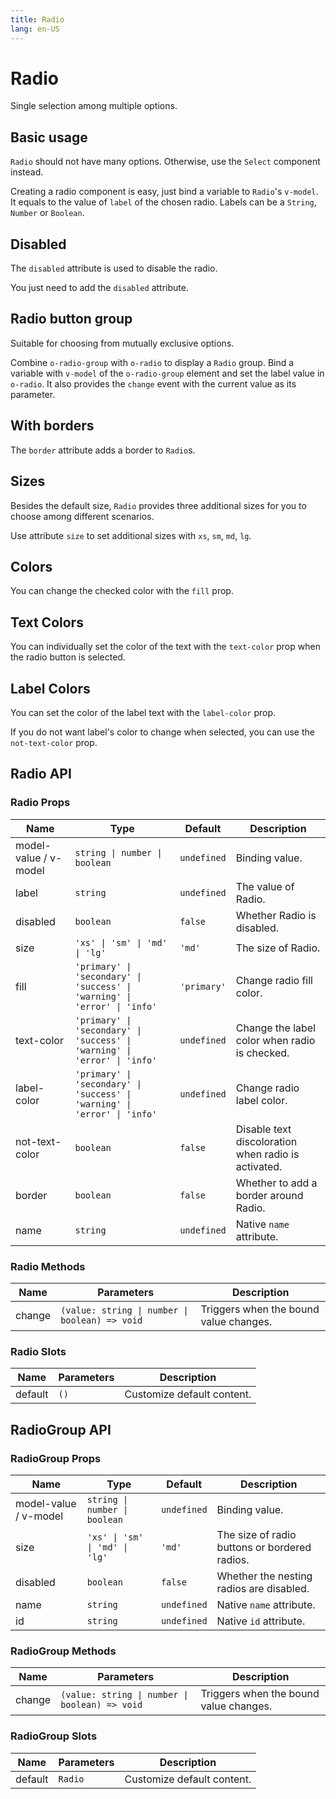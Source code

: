 ```yaml
---
title: Radio
lang: en-US
---
```


# Radio <new-badge/>

Single selection among multiple options.

## Basic usage

`Radio` should not have many options. Otherwise, use the `Select` component instead.

Creating a radio component is easy, just bind a variable to `Radio`'s `v-model`. It equals to the value of `label` of the chosen radio. Labels can be a `String`, `Number` or `Boolean`.

<demo src="../example/radio/basic.vue"></demo>

## Disabled

The `disabled` attribute is used to disable the radio.

You just need to add the `disabled` attribute.

<demo src="../example/radio/disabled.vue"></demo>

## Radio button group

Suitable for choosing from mutually exclusive options.

Combine `o-radio-group` with `o-radio` to display a `Radio` group. Bind a variable with `v-model` of the `o-radio-group` element and set the label value in `o-radio`. It also provides the `change` event with the current value as its parameter.

<demo src="../example/radio/group.vue"></demo>

## With borders

The `border` attribute adds a border to `Radio`s.

<demo src="../example/radio/border.vue"></demo>

## Sizes

Besides the default size, `Radio` provides three additional sizes for you to choose among different scenarios.

Use attribute `size` to set additional sizes with `xs`, `sm`, `md`, `lg`.

<demo src="../example/radio/size.vue"></demo>

## Colors

You can change the checked color with the `fill` prop.

<demo src="../example/radio/color.vue"></demo>

## Text Colors

You can individually set the color of the text with the `text-color` prop when the radio button is selected.

<demo src="../example/radio/text-color.vue"></demo>

## Label Colors

You can set the color of the label text with the `label-color` prop.

If you do not want label's color to change when selected, you can use the `not-text-color` prop.

<demo src="../example/radio/label-color.vue"></demo>

## Radio API

### Radio Props
| Name | Type | Default | Description |
| --- | --- | --- | --- |
| model-value / v-model | `string \| number \| boolean` | `undefined` | Binding value. |
| label | `string` | `undefined` | The value of Radio. |
| disabled | `boolean` | `false` |  Whether Radio is disabled.  |
| size | `'xs' \| 'sm' \| 'md' \| 'lg'` | `'md'` | The size of Radio.  |
| fill | `'primary' \| 'secondary' \| 'success' \| 'warning' \| 'error' \| 'info'` | `'primary'` | Change radio fill color. |
| text-color | `'primary' \| 'secondary' \| 'success' \| 'warning' \| 'error' \| 'info'` | `undefined` | Change the label color when radio is checked. |
| label-color | `'primary' \| 'secondary' \| 'success' \| 'warning' \| 'error' \| 'info'` | `undefined` | Change radio label color. |
| not-text-color | `boolean` | `false` | Disable text discoloration when radio is activated. |
| border | `boolean` | `false` | Whether to add a border around Radio. |
| name | `string` | `undefined` | Native `name` attribute. |

### Radio Methods
| Name | Parameters | Description |
| --- | --- | --- |
| change | `(value: string \| number \| boolean) => void` | Triggers when the bound value changes. |

### Radio Slots
| Name | Parameters | Description |
| --- | --- | --- |
| default | `()` | Customize default content. |

## RadioGroup API

### RadioGroup Props
| Name | Type | Default | Description |
| --- | --- | --- | --- |
| model-value / v-model | `string \| number \| boolean` | `undefined` | Binding value. |
| size | `'xs' \| 'sm' \| 'md' \| 'lg'` | `'md'` | The size of radio buttons or bordered radios.  |
| disabled | `boolean` | `false` |  Whether the nesting radios are disabled.  |
| name | `string` | `undefined` | Native `name` attribute. |
| id | `string` | `undefined` | Native `id` attribute. |

### RadioGroup Methods
| Name | Parameters | Description |
| --- | --- | --- |
| change | `(value: string \| number \| boolean) => void` | Triggers when the bound value changes. |

### RadioGroup Slots
| Name | Parameters | Description |
| --- | --- | --- |
| default | `Radio` | Customize default content. |
